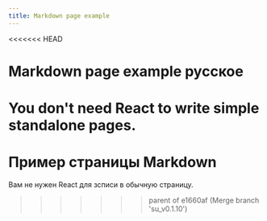 ```yaml
---
title: Markdown page example
---
```


<<<<<<< HEAD
# Markdown page example русское

You don't need React to write simple standalone pages.
=======
# Пример страницы Markdown 

Вам не нужен React для зсписи в обычную страницу.
>>>>>>> parent of e1660af (Merge branch 'su_v0.1.10')
